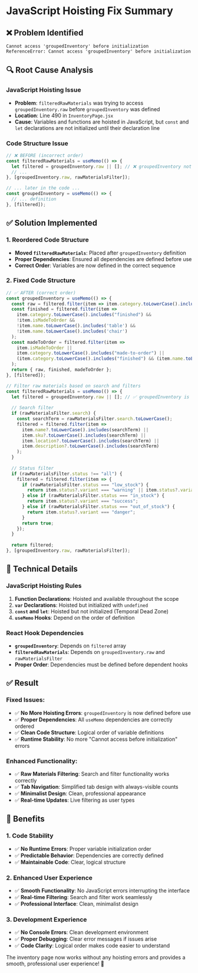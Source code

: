 # JavaScript Hoisting Fix Summary

## ❌ **Problem Identified**
```
Cannot access 'groupedInventory' before initialization
ReferenceError: Cannot access 'groupedInventory' before initialization
```

## 🔍 **Root Cause Analysis**

### **JavaScript Hoisting Issue**
- **Problem**: `filteredRawMaterials` was trying to access `groupedInventory.raw` before `groupedInventory` was defined
- **Location**: Line 490 in `InventoryPage.jsx`
- **Cause**: Variables and functions are hoisted in JavaScript, but `const` and `let` declarations are not initialized until their declaration line

### **Code Structure Issue**
```javascript
// ❌ BEFORE (incorrect order)
const filteredRawMaterials = useMemo(() => {
  let filtered = groupedInventory.raw || []; // ❌ groupedInventory not defined yet
  // ...
}, [groupedInventory.raw, rawMaterialsFilter]);

// ... later in the code ...
const groupedInventory = useMemo(() => {
  // ... definition
}, [filtered]);
```

## ✅ **Solution Implemented**

### **1. Reordered Code Structure**
- **Moved `filteredRawMaterials`**: Placed after `groupedInventory` definition
- **Proper Dependencies**: Ensured all dependencies are defined before use
- **Correct Order**: Variables are now defined in the correct sequence

### **2. Fixed Code Structure**
```javascript
// ✅ AFTER (correct order)
const groupedInventory = useMemo(() => {
  const raw = filtered.filter(item => item.category.toLowerCase().includes("raw"));
  const finished = filtered.filter(item => 
    item.category.toLowerCase().includes("finished") && 
    !item.isMadeToOrder && 
    !item.name.toLowerCase().includes('table') && 
    !item.name.toLowerCase().includes('chair')
  );
  const madeToOrder = filtered.filter(item => 
    item.isMadeToOrder || 
    item.category.toLowerCase().includes("made-to-order") ||
    (item.category.toLowerCase().includes("finished") && (item.name.toLowerCase().includes('table') || item.name.toLowerCase().includes('chair')))
  );
  return { raw, finished, madeToOrder };
}, [filtered]);

// Filter raw materials based on search and filters
const filteredRawMaterials = useMemo(() => {
  let filtered = groupedInventory.raw || []; // ✅ groupedInventory is now defined
  
  // Search filter
  if (rawMaterialsFilter.search) {
    const searchTerm = rawMaterialsFilter.search.toLowerCase();
    filtered = filtered.filter(item => 
      item.name?.toLowerCase().includes(searchTerm) ||
      item.sku?.toLowerCase().includes(searchTerm) ||
      item.location?.toLowerCase().includes(searchTerm) ||
      item.description?.toLowerCase().includes(searchTerm)
    );
  }
  
  // Status filter
  if (rawMaterialsFilter.status !== "all") {
    filtered = filtered.filter(item => {
      if (rawMaterialsFilter.status === "low_stock") {
        return item.status?.variant === "warning" || item.status?.variant === "danger";
      } else if (rawMaterialsFilter.status === "in_stock") {
        return item.status?.variant === "success";
      } else if (rawMaterialsFilter.status === "out_of_stock") {
        return item.status?.variant === "danger";
      }
      return true;
    });
  }
  
  return filtered;
}, [groupedInventory.raw, rawMaterialsFilter]);
```

## 🎯 **Technical Details**

### **JavaScript Hoisting Rules**
1. **Function Declarations**: Hoisted and available throughout the scope
2. **`var` Declarations**: Hoisted but initialized with `undefined`
3. **`const` and `let`**: Hoisted but not initialized (Temporal Dead Zone)
4. **`useMemo` Hooks**: Depend on the order of definition

### **React Hook Dependencies**
- **`groupedInventory`**: Depends on `filtered` array
- **`filteredRawMaterials`**: Depends on `groupedInventory.raw` and `rawMaterialsFilter`
- **Proper Order**: Dependencies must be defined before dependent hooks

## ✅ **Result**

### **Fixed Issues:**
- ✅ **No More Hoisting Errors**: `groupedInventory` is now defined before use
- ✅ **Proper Dependencies**: All `useMemo` dependencies are correctly ordered
- ✅ **Clean Code Structure**: Logical order of variable definitions
- ✅ **Runtime Stability**: No more "Cannot access before initialization" errors

### **Enhanced Functionality:**
- ✅ **Raw Materials Filtering**: Search and filter functionality works correctly
- ✅ **Tab Navigation**: Simplified tab design with always-visible counts
- ✅ **Minimalist Design**: Clean, professional appearance
- ✅ **Real-time Updates**: Live filtering as user types

## 🚀 **Benefits**

### **1. Code Stability**
- ✅ **No Runtime Errors**: Proper variable initialization order
- ✅ **Predictable Behavior**: Dependencies are correctly defined
- ✅ **Maintainable Code**: Clear, logical structure

### **2. Enhanced User Experience**
- ✅ **Smooth Functionality**: No JavaScript errors interrupting the interface
- ✅ **Real-time Filtering**: Search and filter work seamlessly
- ✅ **Professional Interface**: Clean, minimalist design

### **3. Development Experience**
- ✅ **No Console Errors**: Clean development environment
- ✅ **Proper Debugging**: Clear error messages if issues arise
- ✅ **Code Clarity**: Logical order makes code easier to understand

The inventory page now works without any hoisting errors and provides a smooth, professional user experience! 🎉

